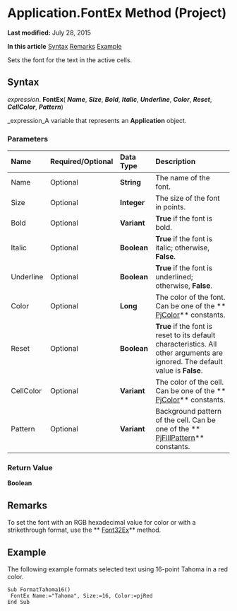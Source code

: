 
# Application.FontEx Method (Project)

 **Last modified:** July 28, 2015

 **In this article**
 [Syntax](#sectionSection0)
 [Remarks](#sectionSection1)
 [Example](#sectionSection2)


Sets the font for the text in the active cells.


## Syntax
<a name="sectionSection0"> </a>

 _expression_. **FontEx**( **_Name_**,  **_Size_**,  **_Bold_**,  **_Italic_**,  **_Underline_**,  **_Color_**,  **_Reset_**,  **_CellColor_**,  **_Pattern_**)

 _expression_A variable that represents an  **Application** object.


### Parameters



|**Name**|**Required/Optional**|**Data Type**|**Description**|
|:-----|:-----|:-----|:-----|
|Name|Optional| **String**|The name of the font.|
|Size|Optional| **Integer**|The size of the font in points.|
|Bold|Optional| **Variant**| **True** if the font is bold.|
|Italic|Optional| **Boolean**| **True** if the font is italic; otherwise, **False**.|
|Underline|Optional| **Boolean**| **True** if the font is underlined; otherwise, **False**.|
|Color|Optional| **Long**|The color of the font. Can be one of the  ** [PjColor](46108cf5-1e35-9774-b424-6c84223d9aac.md)** constants.|
|Reset|Optional| **Boolean**| **True** if the font is reset to its default characteristics. All other arguments are ignored. The default value is **False**.|
|CellColor|Optional| **Variant**|The color of the cell. Can be one of the  ** [PjColor](46108cf5-1e35-9774-b424-6c84223d9aac.md)** constants.|
|Pattern|Optional| **Variant**|Background pattern of the cell. Can be one of the  ** [PjFillPattern](4f6af32c-5efd-42b6-4017-20a1497c1b6d.md)** constants.|

### Return Value

 **Boolean**


## Remarks
<a name="sectionSection1"> </a>

To set the font with an RGB hexadecimal value for color or with a strikethrough format, use the  ** [Font32Ex](5f4928a6-d7b3-ff30-48ef-a5037dbeff21.md)** method.


## Example
<a name="sectionSection2"> </a>

The following example formats selected text using 16-point Tahoma in a red color.


```
Sub FormatTahoma16() 
 FontEx Name:="Tahoma", Size:=16, Color:=pjRed 
End Sub
```

